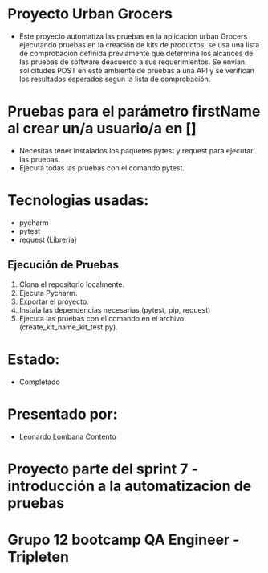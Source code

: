 # Proyecto Urban Grocers 
- Este proyecto automatiza las pruebas en la aplicacion urban Grocers ejecutando pruebas en la creación de kits de productos, se usa una lista de comprobación definida previamente que determina los alcances de las pruebas de software deacuerdo a sus requerimientos. Se envían solicitudes POST en este ambiente de pruebas a una API y se verifican los resultados esperados segun la lista de comprobación.

# Pruebas para el parámetro firstName al crear un/a usuario/a en []
- Necesitas tener instalados los paquetes pytest y request para ejecutar las pruebas.
- Ejecuta todas las pruebas con el comando pytest.

# Tecnologias usadas:
- pycharm
- pytest
- request (Libreria)

## Ejecución de Pruebas 
1. Clona el repositorio localmente.
2. Ejecuta Pycharm.
3. Exportar el proyecto.
4. Instala las dependencias necesarias (pytest, pip, request)
5. Ejecuta las pruebas con el comando en el archivo (create_kit_name_kit_test.py).

# Estado:
- Completado

# Presentado por:
- Leonardo Lombana Contento

# Proyecto parte del sprint 7 - introducción a la automatizacion de pruebas
# Grupo 12 bootcamp QA Engineer - Tripleten
  
